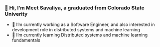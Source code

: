   ### 👋 Hi, I’m Meet Savaliya, a graduated from Colorado State Univerity
- 👀 I’m currently working as a Software Engineer, and also interested in development role in distributed systems and machine learning
- 🌱 I’m currently learning Distributed systems and machine learning fundamentals

<!---
meetsav/meetsav is a ✨ special ✨ repository because its `README.md` (this file) appears on your GitHub profile.
You can click the Preview link to take a look at your changes.
--->
